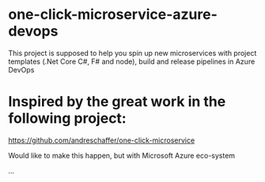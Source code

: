 # one-click-microservice-azure-devops
This project is supposed to help you spin up new microservices with project templates (.Net Core C#, F# and node), build and release pipelines in Azure DevOps

# Inspired by the great work in the following project:
https://github.com/andreschaffer/one-click-microservice

Would like to make this happen, but with Microsoft Azure eco-system

...
